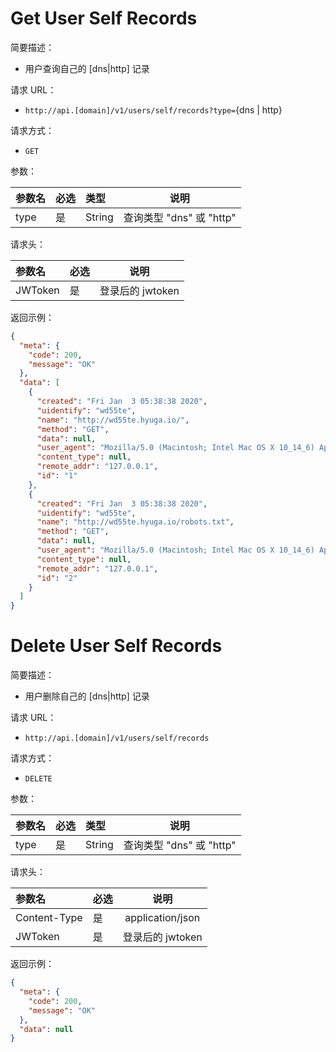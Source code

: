 # Get User Self Records

简要描述：

- 用户查询自己的 [dns|http] 记录

请求 URL：

- `http://api.[domain]/v1/users/self/records?type=`{dns | http}

请求方式：

- `GET`

参数：

| 参数名 | 必选 | 类型   | 说明                     |
| :----- | :--- | :----- | ------------------------ |
| type   | 是   | String | 查询类型 "dns" 或 "http" |

请求头：

| 参数名  | 必选 |       说明       |
| :------ | :--- | :--------------: |
| JWToken | 是   | 登录后的 jwtoken |

返回示例：

```json
{
  "meta": {
    "code": 200,
    "message": "OK"
  },
  "data": [
    {
      "created": "Fri Jan  3 05:38:38 2020",
      "uidentify": "wd55te",
      "name": "http://wd55te.hyuga.io/",
      "method": "GET",
      "data": null,
      "user_agent": "Mozilla/5.0 (Macintosh; Intel Mac OS X 10_14_6) AppleWebKit/537.36 (KHTML, like Gecko) Chrome/79.0.3945.88 Safari/537.36",
      "content_type": null,
      "remote_addr": "127.0.0.1",
      "id": "1"
    },
    {
      "created": "Fri Jan  3 05:38:38 2020",
      "uidentify": "wd55te",
      "name": "http://wd55te.hyuga.io/robots.txt",
      "method": "GET",
      "data": null,
      "user_agent": "Mozilla/5.0 (Macintosh; Intel Mac OS X 10_14_6) AppleWebKit/537.36 (KHTML, like Gecko) Chrome/79.0.3945.88 Safari/537.36",
      "content_type": null,
      "remote_addr": "127.0.0.1",
      "id": "2"
    }
  ]
}
```

# Delete User Self Records

简要描述：

- 用户删除自己的 [dns|http] 记录

请求 URL：

- `http://api.[domain]/v1/users/self/records`

请求方式：

- `DELETE`

参数：

| 参数名 | 必选 | 类型   | 说明                     |
| :----- | :--- | :----- | ------------------------ |
| type   | 是   | String | 查询类型 "dns" 或 "http" |

请求头：

| 参数名       | 必选 |       说明       |
| :----------- | :--- | :--------------: |
| Content-Type | 是   | application/json |
| JWToken      | 是   | 登录后的 jwtoken |

返回示例：

```json
{
  "meta": {
    "code": 200,
    "message": "OK"
  },
  "data": null
}
```
